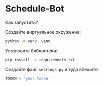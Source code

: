 # Schedule-Bot

Как запустить?

Создайте виртуальное окружение:
```sh
python -m venv .venv
```

Устоновите библиотеки:
```sh
pip install -r requirements.txt
```

Создайте файл `settings.py` и туда впешите:
```python
TOKEN = 'your token'
```
